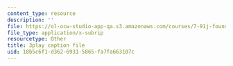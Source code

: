 ```yaml
---
content_type: resource
description: ''
file: https://ol-ocw-studio-app-qa.s3.amazonaws.com/courses/7-91j-foundations-of-computational-and-systems-biology-spring-2014/18b5c6f1d36269315865fa7fa663107c_P3ORBMon8aw.srt
file_type: application/x-subrip
resourcetype: Other
title: 3play caption file
uid: 18b5c6f1-d362-6931-5865-fa7fa663107c
---
```


